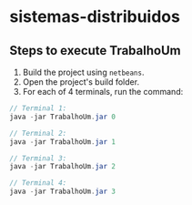 # sistemas-distribuidos

## Steps to execute TrabalhoUm
1. Build the project using `netbeans`.
2. Open the project's build folder.
3. For each of 4 terminals,  run the command:

```java
// Terminal 1: 
java -jar TrabalhoUm.jar 0

// Terminal 2:
java -jar TrabalhoUm.jar 1

// Terminal 3:
java -jar TrabalhoUm.jar 2

// Terminal 4:
java -jar TrabalhoUm.jar 3
```